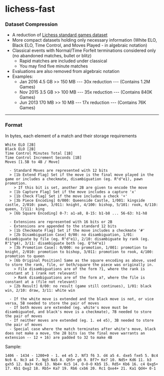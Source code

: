 # lichess-fast

### Dataset Compression
- A reduction of [Lichess standard games dataset](https://database.lichess.org/#standard_games)
- More compact datasets holding only necessary information (White ELO, Black ELO, Time Control, and Moves Played - in algebraic notation)
- Classical events with Normal/Time Forfeit terminations considered only (no abandoned matches, bullet or blitz)
  - Rapid matches are included under classical
  - You may find five minute matches
- Evaluations are also removed from algebraic notation
- Examples:
  - Jan 2016 4.5 GB >> 150 MB --- 30x reduction --- (Contains 1.2M Games)
  - Nov 2015 3.5 GB >> 100 MB --- 35x reduction --- (Contains 840K Games)
  - Jun 2013 170 MB >> 10 MB --- 17x reduction --- (Contains 76K Games)

---
### Format
In bytes, each element of a match and their storage requirements
```
White ELO [2B]
Black ELO [2B]
Time Control Minutes Total [1B]
Time Control Increment Seconds [1B]
Moves [1.5B to 4B / Move]

  - Standard Moves are represented with 12 bits
  > [1b Extend Flag] Set if the move is the final move played in the game or includes a checkmate, disambiguation (eg. R"d"e1), pawn promotion.
    > If this bit is set, another 2B are given to encode the move
  > [1b Capture Flag] Set if the move includes a capture 'x'
  > [1b Check Flag] Set if the move includes a check '+'
  > [3b Piece Encoding] 0/000: Queenside Castle, 1/001: kingside castle, 2/010: pawn, 3/011: knight, 4/100: bishop, 5/101: rook, 6/110: queen, 7/111: king
  > [6b Square Encoding] 0-7: a1-a8, 8-15: b1-b8 ... 56-63: h1-h8

  - Extensions are represented with 16 bits or 2B
  - Extensions are appended to the standard 12 bits 
  > [1b Checkmate Flag] Set if the move includes a checkmate '#'
  > [2b Disambiguation Case] 0/00: no disambiguation, 1/01: disambiguate by file (eg. R"d"e1), 2/10: disambiguate by rank (eg. R"1"g4), 3/11: disambiguate both (eg. Q"h4"e1) 
  > [3b Promotion Case]: 0/000: no promotion, 1/001: promotion to knight, 2/010: promotion to bishop, 3/011: promotion to rook, 4/100: promotion to queen
  > [6b Original Position] Same as the square encoding as above, used to store the rank, file, or both/square the piece was originally in.
    > File disambiguations are of the form ?1, where the rank is constant at 1 (rank not relevant)
    > Rank disambiguations are of the form a?, where the file is constant at a (file not relevant)
  > [2b Result] 0/00: no result (game still continues), 1/01: black win, 2/10: draw, 3/11: white win

  - If the white move is extended and the black move is not, or vice versa, 5B needed to store the pair of moves
  - If both moves are extended (eg. white's move must be disambiguated, and black's move is a checkmate), 7B needed to store the pair of moves
  - If neither moves are extended (eg. 1. e4 e5), 3B needed to store the pair of moves
  - Special case where the match terminates after white's move, black does not make a move, the 28 bits (as the final move warrants an extension -- 12 + 16) are padded to 32 to make 4B

```
Sample:
```
1406 - 1434 - 1200+0 - 1. e4 e5 2. Nf3 f6 3. d4 a5 4. dxe5 fxe5 5. Bc4 Nc6 6. Nc3 a4 7. Ng5 Na5 8. Qh5+ g6 9. Bf7+ Ke7 10. Nd5+ Kd6 11. b3 gxh5 12. Ba3+ Kc6 13. Nb4+ Kc5 14. O-O-O Kb5 15. Rd5+ Kb6 16. c4 Qxg5+ 17. Kb1 Qxg2 18. Rb5+ Ka7 19. Rb6 cxb6 20. Rc1 Qxe4+ 21. Ka1 Qd4+ 0-1
```
